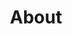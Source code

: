 ---
title: About
menu:
    main: 
        weight: -90
        params:
            icon: user

comments: false
---